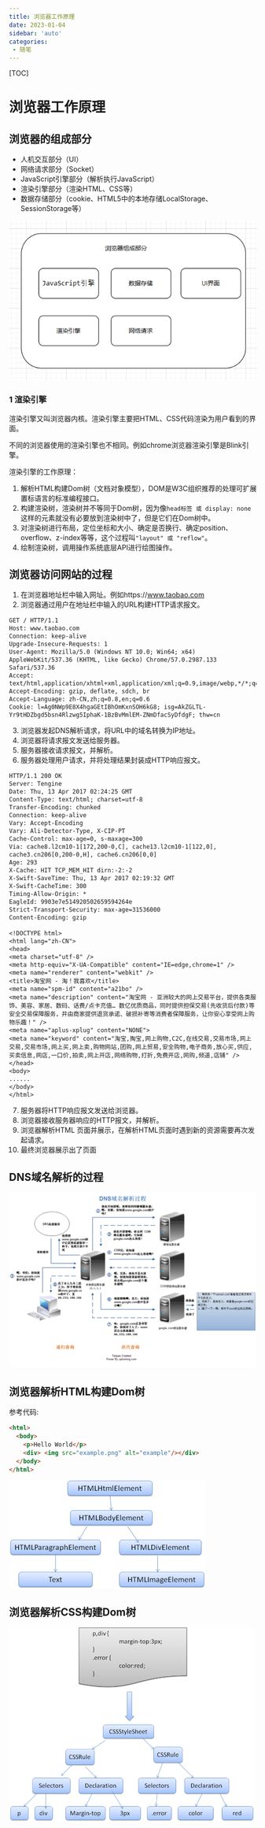 ```yaml
---
title: 浏览器工作原理
date: 2023-01-04
sidebar: 'auto'
categories: 
 - 随笔
---
```


[TOC]

# 浏览器工作原理

## 浏览器的组成部分

- 人机交互部分（UI）
- 网络请求部分（Socket）
- JavaScript引擎部分（解析执行JavaScript）
- 渲染引擎部分（渲染HTML、CSS等）
- 数据存储部分（cookie、HTML5中的本地存储LocalStorage、SessionStorage等）

![20230104105816.png](../blog_img/20230104105816.png)

### 1 渲染引擎

渲染引擎又叫浏览器内核。渲染引擎主要把HTML、CSS代码渲染为用户看到的界面。

不同的浏览器使用的渲染引擎也不相同。例如chrome浏览器渲染引擎是Blink引擎。

渲染引擎的工作原理：
1. 解析HTML构建Dom树（文档对象模型），DOM是W3C组织推荐的处理可扩展置标语言的标准编程接口。
2. 构建渲染树，渲染树并不等同于Dom树，因为像`head标签 或 display: none`这样的元素就没有必要放到渲染树中了，但是它们在Dom树中。
3. 对渲染树进行布局，定位坐标和大小、确定是否换行、确定position、overflow、z-index等等，这个过程叫`"layout" 或 "reflow"`。
4. 绘制渲染树，调用操作系统底层API进行绘图操作。


## 浏览器访问网站的过程

1. 在浏览器地址栏中输入网址。例如https://www.taobao.com
2. 浏览器通过用户在地址栏中输入的URL构建HTTP请求报文。

```http
GET / HTTP/1.1
Host: www.taobao.com
Connection: keep-alive
Upgrade-Insecure-Requests: 1
User-Agent: Mozilla/5.0 (Windows NT 10.0; Win64; x64) AppleWebKit/537.36 (KHTML, like Gecko) Chrome/57.0.2987.133 Safari/537.36
Accept: text/html,application/xhtml+xml,application/xml;q=0.9,image/webp,*/*;q=0.8
Accept-Encoding: gzip, deflate, sdch, br
Accept-Language: zh-CN,zh;q=0.8,en;q=0.6
Cookie: l=Ag0NWp9E8X4hgaGEtIBhOmKxnSOH6kG8; isg=AkZGLTL-Yr9tHDZbgd5bsn4Rlzwg5IphaK-1BzBvMmlEM-ZNmDfacSyDfdgF; thw=cn
```

3. 浏览器发起DNS解析请求，将URL中的域名转换为IP地址。
4. 浏览器将请求报文发送给服务器。
5. 服务器接收请求报文，并解析。
6. 服务器处理用户请求，并将处理结果封装成HTTP响应报文。

```http
HTTP/1.1 200 OK
Server: Tengine
Date: Thu, 13 Apr 2017 02:24:25 GMT
Content-Type: text/html; charset=utf-8
Transfer-Encoding: chunked
Connection: keep-alive
Vary: Accept-Encoding
Vary: Ali-Detector-Type, X-CIP-PT
Cache-Control: max-age=0, s-maxage=300
Via: cache8.l2cm10-1[172,200-0,C], cache13.l2cm10-1[122,0], cache3.cn206[0,200-0,H], cache6.cn206[0,0]
Age: 293
X-Cache: HIT TCP_MEM_HIT dirn:-2:-2
X-Swift-SaveTime: Thu, 13 Apr 2017 02:19:32 GMT
X-Swift-CacheTime: 300
Timing-Allow-Origin: *
EagleId: 9903e7e514920502659594264e
Strict-Transport-Security: max-age=31536000
Content-Encoding: gzip

<!DOCTYPE html>
<html lang="zh-CN">
<head>
<meta charset="utf-8" />
<meta http-equiv="X-UA-Compatible" content="IE=edge,chrome=1" />
<meta name="renderer" content="webkit" />
<title>淘宝网 - 淘！我喜欢</title>
<meta name="spm-id" content="a21bo" />
<meta name="description" content="淘宝网 - 亚洲较大的网上交易平台，提供各类服饰、美容、家居、数码、话费/点卡充值… 数亿优质商品，同时提供担保交易(先收货后付款)等安全交易保障服务，并由商家提供退货承诺、破损补寄等消费者保障服务，让你安心享受网上购物乐趣！" />
<meta name="aplus-xplug" content="NONE">
<meta name="keyword" content="淘宝,掏宝,网上购物,C2C,在线交易,交易市场,网上交易,交易市场,网上买,网上卖,购物网站,团购,网上贸易,安全购物,电子商务,放心买,供应,买卖信息,网店,一口价,拍卖,网上开店,网络购物,打折,免费开店,网购,频道,店铺" />
</head>
<body>
......
</body>
</html>
```

7. 服务器将HTTP响应报文发送给浏览器。
8. 浏览器接收服务器响应的HTTP报文，并解析。
9. 浏览器解析HTML 页面并展示，在解析HTML页面时遇到新的资源需要再次发起请求。
10. 最终浏览器展示出了页面

## DNS域名解析的过程

![DNS.gif](../blog_img/DNS.gif)

## 浏览器解析HTML构建Dom树

参考代码:
```html
<html>
  <body>
    <p>Hello World</p>
    <div> <img src="example.png" alt="example"/></div>
  </body>
</html>
```

![Dom 解析工作原理](../blog_img/dom.png)


## 浏览器解析CSS构建Dom树

![CSS 解析工作原理](../blog_img/css_parser.png)